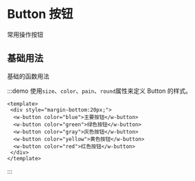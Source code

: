
# Button 按钮
常用操作按钮

## 基础用法

基础的函数用法

:::demo 使用`size`、`color`、`pain`、`round`属性来定义 Button 的样式。

```vue
<template>
 <div style="margin-bottom:20px;">
  <w-button color="blue">主要按钮</w-button>
  <w-button color="green">绿色按钮</w-button>
  <w-button color="gray">灰色按钮</w-button>
  <w-button color="yellow">黄色按钮</w-button>
  <w-button color="red">红色按钮</w-button>
 </div>
</template>
```
:::


